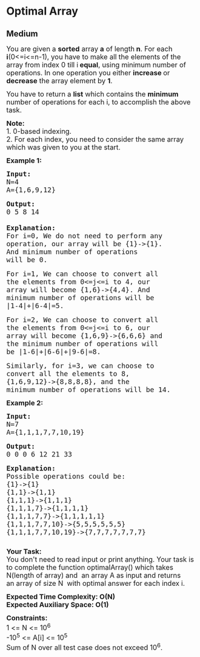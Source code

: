 # Optimal Array
## Medium
<div class="problems_problem_content__Xm_eO"><p><span style="font-size:18px">You are given a <strong>sorted</strong> array <strong>a</strong> of length<strong> n</strong>. For each <strong>i</strong>(0&lt;=i&lt;=n-1), you have to make all the elements of the array from index 0 till i<strong> equal</strong>, using minimum number of operations. In one operation&nbsp;you either <strong>increase </strong>or <strong>decrease</strong> the array element by <strong>1</strong>.</span></p>

<p><span style="font-size:18px">You have to return a <strong>list</strong> which contains the <strong>minimum</strong> number of operations for each i, to accomplish the above task.</span></p>

<p><span style="font-size:18px"><strong>Note:</strong></span><br>
<span style="font-size:18px">1. 0-based indexing.<br>
2. For each index, you need to consider the same array which was given to you at the start.</span></p>

<p><strong><span style="font-size:18px">Example 1:</span></strong></p>

<pre><span style="font-size:18px"><strong>Input:</strong>
N=4
A={1,6,9,12}
</span>
<span style="font-size:18px"><strong>Output:</strong>
0 5 8 14

</span><strong><span style="font-size:18px">Explanation:</span></strong>
<span style="font-size:18px">For i=0, We do not need to perform any 
operation, our array will be {1}-&gt;{1}.
And minimum number of operations
will be 0.</span>

<span style="font-size:18px">For i=1, We can choose to convert all 
the elements from 0&lt;=j&lt;=i to 4, our 
array will become {1,6}-&gt;{4,4}. And 
minimum number of operations will be 
|1-4|+|6-4|=5.</span>

<span style="font-size:18px">For i=2, We can choose to convert all 
the elements from 0&lt;=j&lt;=i to 6, our 
array will become {1,6,9}-&gt;{6,6,6} and 
the minimum number of operations will 
be |1-6|+|6-6|+|9-6|=8.</span>

<span style="font-size:18px">Similarly, for i=3, we can choose to 
convert all the elements to 8, 
{1,6,9,12}-&gt;{8,8,8,8}, and the 
minimum number of operations will be 14.</span></pre>

<p><strong><span style="font-size:18px">Example 2:</span></strong></p>

<pre><span style="font-size:18px"><strong>Input:</strong>
N=7
A={1,1,1,7,7,10,19}
</span>
<span style="font-size:18px"><strong>Output:</strong>
0 0 0 6 12 21 33
</span>
<strong><span style="font-size:18px">Explanation:</span></strong>
<span style="font-size:18px">Possible operations could be:
{1}-&gt;{1}
{1,1}-&gt;{1,1}
{1,1,1}-&gt;{1,1,1}
{1,1,1,7}-&gt;{1,1,1,1}
{1,1,1,7,7}-&gt;{1,1,1,1,1}
{1,1,1,7,7,10}-&gt;{5,5,5,5,5,5}
{1,1,1,7,7,10,19}-&gt;{7,7,7,7,7,7,7}
</span>
</pre>

<p><span style="font-size:18px"><strong>Your Task:</strong><br>
You don't need to read input or print anything. Your task is to complete the function&nbsp;optimalArray() which takes N(length of array) and&nbsp;&nbsp;an&nbsp;array&nbsp;A as input and returns an&nbsp;array of size N&nbsp;&nbsp;with optimal&nbsp;answer for each index i.</span></p>

<p><strong><span style="font-size:18px">Expected Time Complexity: O(N)<br>
Expected Auxiliary Space: O(1)</span></strong></p>

<p><span style="font-size:18px"><strong>Constraints:</strong><br>
1 &lt;= N &lt;= 10<sup>6</sup><br>
-10<sup>5</sup>&nbsp;&lt;= A[i] &lt;= 10<sup>5</sup></span><br>
<span style="font-size:18px">Sum of N over all test case does not exceed 10<sup>6</sup>.</span></p>
</div>